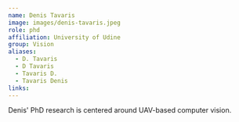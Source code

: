 ```yaml
---
name: Denis Tavaris
image: images/denis-tavaris.jpeg
role: phd
affiliation: University of Udine
group: Vision
aliases:
  - D. Tavaris
  - D Tavaris
  - Tavaris D.
  - Tavaris Denis
links:
---
```


Denis' PhD research is centered around UAV-based computer vision.